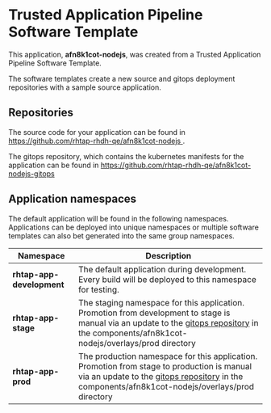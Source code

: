 # Trusted Application Pipeline Software Template

This application, **afn8k1cot-nodejs**, was created from a Trusted Application Pipeline Software Template.

The software templates create a new source and gitops deployment repositories with a sample source application. 

## Repositories

The source code for your application can be found in [https://github.com/rhtap-rhdh-qe/afn8k1cot-nodejs ](https://github.com/rhtap-rhdh-qe/afn8k1cot-nodejs ).
 
The gitops repository, which contains the kubernetes manifests for the application can be found in 
[https://github.com/rhtap-rhdh-qe/afn8k1cot-nodejs-gitops ](https://github.com/rhtap-rhdh-qe/afn8k1cot-nodejs-gitops ) 

## Application namespaces 

The default application will be found in the following namespaces. Applications can be deployed into unique namespaces or multiple software templates can also bet generated into the same group namespaces.  

|  Namespace   |  Description   |  
| -------- | -------- |   
| **rhtap-app-development** | The default application during development. Every build will be deployed to this namespace for testing. | 
| **rhtap-app-stage** | The staging namespace for this application. Promotion from development to stage is manual via an update to the [gitops repository](https://github.com/rhtap-rhdh-qe/afn8k1cot-nodejs-gitops ) in the components/afn8k1cot-nodejs/overlays/prod directory |  
| **rhtap-app-prod** | The production namespace for this application. Promotion from stage to production is manual via an update to the [gitops repository](https://github.com/rhtap-rhdh-qe/afn8k1cot-nodejs-gitops ) in the components/afn8k1cot-nodejs/overlays/prod directory | 